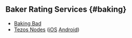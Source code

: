 ## Baker Rating Services {#baking}
- [Baking Bad](https://baking-bad.org)
- [Tezos Nodes](https://www.tezos-nodes.com/) ([iOS](https://apps.apple.com/us/app/tezos-nodes/id1517012548?l=&ls=1) [Android](https://play.google.com/store/apps/details?id=com.tezosnodes.tezosnodes))

